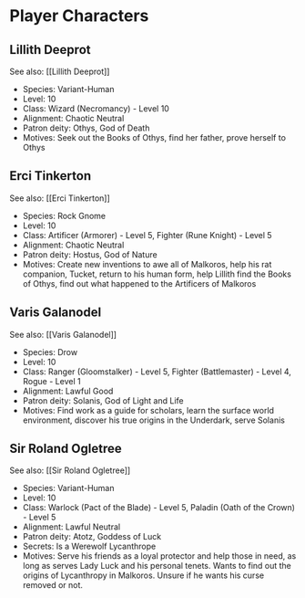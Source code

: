 # Player Characters

## Lillith Deeprot
See also: [[Lillith Deeprot]]
- Species: Variant-Human
- Level: 10
- Class: Wizard (Necromancy) - Level 10
- Alignment: Chaotic Neutral
- Patron deity: Othys, God of Death
- Motives: Seek out the Books of Othys, find her father, prove herself to Othys

## Erci Tinkerton
See also: [[Erci Tinkerton]]
- Species: Rock Gnome
- Level: 10
- Class: Artificer (Armorer) - Level 5, Fighter (Rune Knight) - Level 5
- Alignment: Chaotic Neutral
- Patron deity: Hostus, God of Nature
- Motives: Create new inventions to awe all of Malkoros, help his rat companion, Tucket, return to his human form, help Lillith find the Books of Othys, find out what happened to the Artificers of Malkoros

## Varis Galanodel
See also: [[Varis Galanodel]]
- Species: Drow
- Level: 10
- Class: Ranger (Gloomstalker) - Level 5, Fighter (Battlemaster) - Level 4, Rogue - Level 1
- Alignment: Lawful Good
- Patron deity: Solanis, God of Light and Life
- Motives: Find work as a guide for scholars, learn the surface world environment, discover his true origins in the Underdark, serve Solanis 

## Sir Roland Ogletree
See also: [[Sir Roland Ogletree]]
- Species: Variant-Human
- Level: 10
- Class: Warlock (Pact of the Blade) - Level 5, Paladin (Oath of the Crown) - Level 5
- Alignment: Lawful Neutral
- Patron deity: Atotz, Goddess of Luck
- Secrets: Is a Werewolf Lycanthrope
- Motives: Serve his friends as a loyal protector and help those in need, as long as serves Lady Luck and his personal tenets. Wants to find out the origins of Lycanthropy in Malkoros. Unsure if he wants his curse removed or not.

